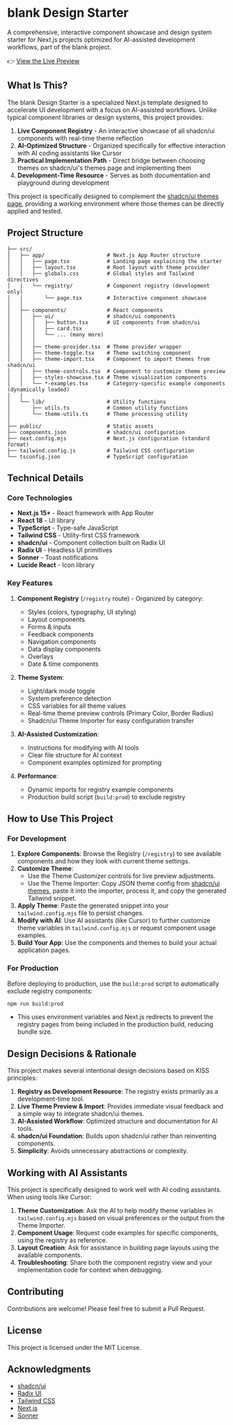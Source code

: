 # blank Design Starter

A comprehensive, interactive component showcase and design system starter for Next.js projects optimized for AI-assisted development workflows, part of the blank project.

👉 [View the Live Preview](https://blank-project-gamma.vercel.app/)


## What Is This?

The blank Design Starter is a specialized Next.js template designed to accelerate UI development with a focus on AI-assisted workflows. Unlike typical component libraries or design systems, this project provides:

1. **Live Component Registry** - An interactive showcase of all shadcn/ui components with real-time theme reflection
2. **AI-Optimized Structure** - Organized specifically for effective interaction with AI coding assistants like Cursor
3. **Practical Implementation Path** - Direct bridge between choosing themes on shadcn/ui's themes page and implementing them
4. **Development-Time Resource** - Serves as both documentation and playground during development

This project is specifically designed to complement the [shadcn/ui themes page](https://ui.shadcn.com/themes), providing a working environment where those themes can be directly applied and tested.

## Project Structure

```
├── src/
│   ├── app/                    # Next.js App Router structure
│   │   ├── page.tsx            # Landing page explaining the starter
│   │   ├── layout.tsx          # Root layout with theme provider
│   │   ├── globals.css         # Global styles and Tailwind directives
│   │   └── registry/           # Component registry (development only)
│   │       └── page.tsx        # Interactive component showcase
│   │
│   ├── components/             # React components
│   │   ├── ui/                 # shadcn/ui components
│   │   │   ├── button.tsx      # UI components from shadcn/ui
│   │   │   ├── card.tsx
│   │   │   └── ... (many more)
│   │   │
│   │   ├── theme-provider.tsx  # Theme provider wrapper
│   │   ├── theme-toggle.tsx    # Theme switching component
│   │   ├── theme-import.tsx    # Component to import themes from shadcn/ui
│   │   ├── theme-controls.tsx  # Component to customize theme preview
│   │   ├── styles-showcase.tsx # Theme visualization components
│   │   └── *-examples.tsx      # Category-specific example components (dynamically loaded)
│   │
│   └── lib/                    # Utility functions
│       ├── utils.ts            # Common utility functions
│       └── theme-utils.ts      # Theme processing utility
│
├── public/                     # Static assets
├── components.json             # shadcn/ui configuration
├── next.config.mjs             # Next.js configuration (standard format)
├── tailwind.config.js          # Tailwind CSS configuration
└── tsconfig.json               # TypeScript configuration
```

## Technical Details

### Core Technologies

- **Next.js 15+** - React framework with App Router
- **React 18** - UI library
- **TypeScript** - Type-safe JavaScript
- **Tailwind CSS** - Utility-first CSS framework
- **shadcn/ui** - Component collection built on Radix UI
- **Radix UI** - Headless UI primitives
- **Sonner** - Toast notifications
- **Lucide React** - Icon library

### Key Features

1. **Component Registry** (`/registry` route) - Organized by category:
   - Styles (colors, typography, UI styling)
   - Layout components
   - Forms & inputs
   - Feedback components
   - Navigation components
   - Data display components
   - Overlays
   - Date & time components

2. **Theme System**:
   - Light/dark mode toggle
   - System preference detection
   - CSS variables for all theme values
   - Real-time theme preview controls (Primary Color, Border Radius)
   - Shadcn/ui Theme Importer for easy configuration transfer

3. **AI-Assisted Customization**:
   - Instructions for modifying with AI tools
   - Clear file structure for AI context
   - Component examples optimized for prompting

4. **Performance**:
   - Dynamic imports for registry example components
   - Production build script (`build:prod`) to exclude registry

## How to Use This Project

### For Development

1. **Explore Components**: Browse the Registry (`/registry`) to see available components and how they look with current theme settings.
2. **Customize Theme**: 
    - Use the Theme Customizer controls for live preview adjustments.
    - Use the Theme Importer: Copy JSON theme config from [shadcn/ui themes](https://ui.shadcn.com/themes), paste it into the importer, process it, and copy the generated Tailwind snippet.
3. **Apply Theme**: Paste the generated snippet into your `tailwind.config.mjs` file to persist changes.
4. **Modify with AI**: Use AI assistants (like Cursor) to further customize theme variables in `tailwind.config.mjs` or request component usage examples.
5. **Build Your App**: Use the components and themes to build your actual application pages.

### For Production

Before deploying to production, use the `build:prod` script to automatically exclude registry components:
  ```bash
  npm run build:prod
  ```
- This uses environment variables and Next.js redirects to prevent the registry pages from being included in the production build, reducing bundle size.

## Design Decisions & Rationale

This project makes several intentional design decisions based on KISS principles:

1. **Registry as Development Resource**: The registry exists primarily as a development-time tool.
2. **Live Theme Preview & Import**: Provides immediate visual feedback and a simple way to integrate shadcn/ui themes.
3. **AI-Assisted Workflow**: Optimized structure and documentation for AI tools.
4. **shadcn/ui Foundation**: Builds upon shadcn/ui rather than reinventing components.
5. **Simplicity**: Avoids unnecessary abstractions or complexity.

## Working with AI Assistants

This project is specifically designed to work well with AI coding assistants. When using tools like Cursor:

1. **Theme Customization**: Ask the AI to help modify theme variables in `tailwind.config.mjs` based on visual preferences or the output from the Theme Importer.
2. **Component Usage**: Request code examples for specific components, using the registry as reference.
3. **Layout Creation**: Ask for assistance in building page layouts using the available components.
4. **Troubleshooting**: Share both the component registry view and your implementation code for context when debugging.

## Contributing

Contributions are welcome! Please feel free to submit a Pull Request.

## License

This project is licensed under the MIT License.

## Acknowledgments

- [shadcn/ui](https://ui.shadcn.com)
- [Radix UI](https://www.radix-ui.com/)
- [Tailwind CSS](https://tailwindcss.com/)
- [Next.js](https://nextjs.org/)
- [Sonner](https://sonner.emilkowal.ski/)
